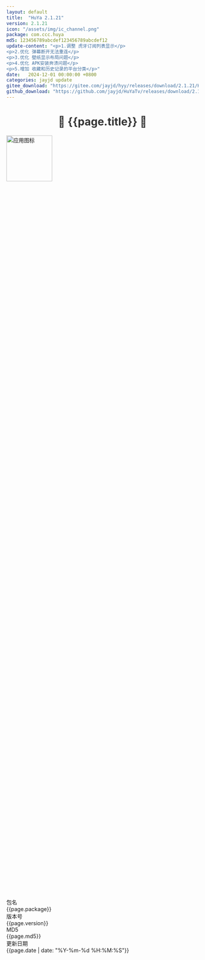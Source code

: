 ```yaml
---
layout: default
title:  "HuYa 2.1.21"
version: 2.1.21
icon: "/assets/img/ic_channel.png"
package: com.ccc.huya
md5: 123456789abcdef123456789abcdef12
update-content: "<p>1.调整 虎牙订阅列表显示</p>
<p>2.优化 弹幕断开无法重连</p>
<p>3.优化 壁纸显示布局问题</p>
<p>4.优化 APK安装奔溃问题</p>
<p>5.增加 收藏和历史记录的平台分类</p>"
date:   2024-12-01 00:00:00 +0800
categories: jayjd update
gitee_download: "https://gitee.com/jayjd/hyy/releases/download/2.1.21/HuYa-2.1.21-20241201.apk"
github_download: "https://github.com/jayjd/HuYaTv/releases/download/2.1.21/HuYa-2.1.21-20241201.apk"
---
```

 <style>
    h1 {
      color: #333;
      text-align: center;
    }

    h2 {
      color: #555;
    }

    h3 {
      color: #777;
    }

    p {
      line-height: 1.6;
    }
  </style>
<h1>🌟 {{page.title}} 🌟</h1>
<div class="info-section">
    <!-- 图标信息 -->
    <div class="info-row">
        <img src="{{page.icon}}" alt="应用图标" width="120" height="120">
        <div style="display: flex; flex-direction: column; justify-content: center; height: 100%;">
            <!-- 包名信息 -->
            <div class="info-row-label">
                <div class="info-label">包名</div>
                <div>{{page.package}}</div>
            </div>
            <!-- 版本号信息 -->
            <div class="info-row-label">
                <div class="info-label">版本号</div>
                <div>{{page.version}}</div>
            </div>
            <!-- MD5 信息 -->
            <div class="info-row-label">
                <div class="info-label">MD5</div>
                <div>{{page.md5}}</div>
            </div>
            <!-- 更新日期信息 -->
            <div class="info-row-label">
                <div class="info-label">更新日期</div>
                <div>{{page.date | date: "%Y-%m-%d %H:%M:%S"}}</div>
            </div>
        </div>
    </div>
</div>
<div class="info-section">
    <h2>重要声明</h2>
    <p>目前，6.0 以下的版本基本已无明显 BUG，我们仅保证该版本能够正常播放。</p>
    <p>由于这些版本过于久远，缺乏真实的测试环境，后续新增功能将仅针对 6.0 以上的设备进行适配。</p>
</div>
<div class="info-section">
    <h2>更新内容</h2>
    {{page.update-content}}
</div>
<div class="info-section">
    <h2>下载地址</h2>
    <div class="info-row-posts">
        <a href="{{page.gitee_download}}" class="download-button">
            {{site.gitee-svg}}&nbsp;&nbsp;Gitee 下载
        </a>
        &nbsp;
        <a href="{{page.github_download}}" class="download-button" style="text-align: center;">
            {{site.github-svg}}&nbsp;&nbsp;GitHub 下载
        </a>
    </div>
</div>
